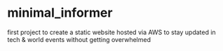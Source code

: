 # minimal_informer
first project to create a static website hosted via AWS to stay updated in tech &amp; world events without getting overwhelmed
